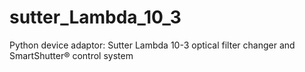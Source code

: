 # sutter_Lambda_10_3
Python device adaptor: Sutter Lambda 10-3 optical filter changer and SmartShutter® control system
